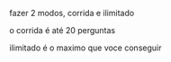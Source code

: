 fazer 2 modos, corrida e ilimitado

o corrida é até 20 perguntas

ilimitado é o maximo que voce conseguir